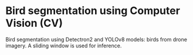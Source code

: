 # Bird segmentation using Computer Vision (CV)
Bird segmentation using Detectron2 and YOLOv8 models: birds from drone imagery. A sliding window is used for inference. 
